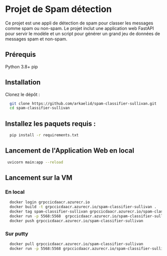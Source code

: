 # Projet de Spam détection
Ce projet est une appli de détection de spam pour classer les messages comme spam ou non-spam. Le projet inclut une application web FastAPI pour servir le modèle et un script pour générer un grand jeu de données de messages spam et non-spam.  

## Prérequis
Python 3.8+
pip

## Installation
Clonez le dépôt :  
```bash
  git clone https://github.com/arkaelid/spam-classifier-sullivan.git
  cd spam-classifier-sullivan
```

## Installez les paquets requis :  
```bash
  pip install -r requirements.txt
```


## Lancement de l'Application Web en local

```bash
 uvicorn main:app --reload    
```

## Lancement sur la VM
### En local
```bash
  docker login grpccicdaacr.azurecr.io    
  docker build -t grpccicdaacr.azurecr.io/spam-classifier-sullivan . 
  docker tag spam-classifier-sullivan grpccicdaacr.azurecr.io/spam-classifier-sullivan
  docker run -p 5568:5568  grpccicdaacr.azurecr.io/spam-classifier-sullivan 
  docker push grpccicdaacr.azurecr.io/spam-classifier-sullivan    
```

### Sur putty
```bash
  docker pull grpccicdaacr.azurecr.io/spam-classifier-sullivan
  docker run -p 5568:5568 grpccicdaacr.azurecr.io/spam-classifier-sullivan

```